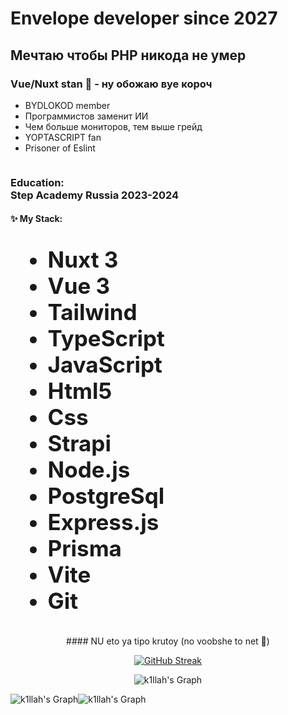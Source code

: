 # Envelope developer since 2027
## Мечтаю чтобы PHP никода не умер
### Vue/Nuxt stan 🥰 - ну обожаю вуе короч

- BYDLOKOD member
- Программистов заменит ИИ
- Чем больше мониторов, тем выше грейд
- YOPTASCRIPT fan
- Prisoner of Eslint
<p align="center">
<img src="tayler2.gif" alt="">
</p>

<h3>Education: <br>
Step Academy Russia 2023-2024
</h3>
<h4>
 ✨ My Stack:
 <ul style="font-size: 35px;">
  <li>Nuxt 3</li>
  <li>Vue 3</li>
  <li>Tailwind</li>
  <li>TypeScript</li>
  <li>JavaScript</li>
  <li>Html5</li>
  <li>Css</li>
  <li>Strapi</li>
  <li>Node.js</li>
  <li>PostgreSql</li>
  <li>Express.js</li>
  <li>Prisma</li>
  <li>Vite</li>
  <li>Git</li>
 </ul>
</h4>


<div align="center">
#### NU eto ya tipo krutoy (no voobshe to net 👿)
<p align="center">
<a href="https://git.io/streak-stats"><img src="https://github-readme-streak-stats.herokuapp.com?user=k1llah&theme=tokyonight&hide_border=true&card_width=500" alt="GitHub Streak" /></a>

  <br/>
</p>
</div>

<div align="center">
 
![k1llah's Graph](http://github-profile-summary-cards.vercel.app/api/cards/profile-details?username=k1llah&theme=midnight_purple)  

</div>
<div style="display: flex;" align="center">
  <img src="http://github-profile-summary-cards.vercel.app/api/cards/stats?username=k1llah&theme=midnight_purple" alt="k1llah's Graph" />
  <img src="http://github-profile-summary-cards.vercel.app/api/cards/most-commit-language?username=k1llah&theme=midnight_purple" alt="k1llah's Graph" />
</div>
<!--   <img src="c6f93b09460ca403a534d2c3e12076c9.jpg" alt=""> -->
